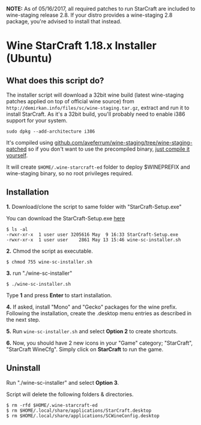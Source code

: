 **NOTE:** As of 05/16/2017, all required patches to run StarCraft are included to wine-staging release 2.8. If your distro provides a wine-staging 2.8 package, you're advised to install that instead. 


Wine StarCraft 1.18.x Installer (Ubuntu)
========================================

## What does this script do?

The installer script will download a 32bit wine build (latest wine-staging patches applied on top of official wine source) from `http://demirkan.info/files/sc/wine-staging.tar.gz`, extract and run it to install StarCraft. As it's a 32bit build, you'll probably need to enable i386 support for your system. 

`sudo dpkg --add-architecture i386`

 It's compiled using [github.com/aveferrum/wine-staging/tree/wine-staging-patched](https://github.com/aveferrum/wine-staging/tree/wine-staging-patched "Wine Staging Patched") so if you don't want to use the precompiled binary, [just compile it yourself](https://wiki.winehq.org/Building_Wine "Building Wine").

It will create `$HOME/.wine-starcraft-ed` folder to deploy $WINEPREFIX and wine-staging binary, so no root privileges required.

## Installation
**1.** Download/clone the script to same folder with "StarCraft-Setup.exe" 

You can download the StarCraft-Setup.exe [here](https://battle.net/download/getInstallerForGame?version=LIVE&gameProgram=STARCRAFT "StarCraft-Setup.exe")

```
$ ls -al
-rwxr-xr-x  1 user user 3205616 May  9 16:33 StarCraft-Setup.exe
-rwxr-xr-x  1 user user    2861 May 13 15:46 wine-sc-installer.sh
```
**2.** Chmod the script as executable.

`$ chmod 755 wine-sc-installer.sh`

**3.** run "./wine-sc-installer"

`$ ./wine-sc-installer.sh`

Type **1** and press **Enter** to start installation. 

**4.** If asked, install "Mono" and "Gecko" packages for the wine prefix. Following the installation, create the .desktop menu entries as described in the next step. 

**5.** Run `wine-sc-installer.sh` and select **Option 2** to create shortcuts.

**6.** Now, you should have 2 new icons in your "Game" category; "StarCraft", "StarCraft WineCfg". Simply click on **StarCraft** to run the game.

## Uninstall

Run "./wine-sc-installer" and select **Option 3**.

Script will delete the following folders & directories.

```
$ rm -rfd $HOME/.wine-starcraft-ed 
$ rm $HOME/.local/share/applications/StarCraft.desktop
$ rm $HOME/.local/share/applications/SCWineConfig.desktop
```
